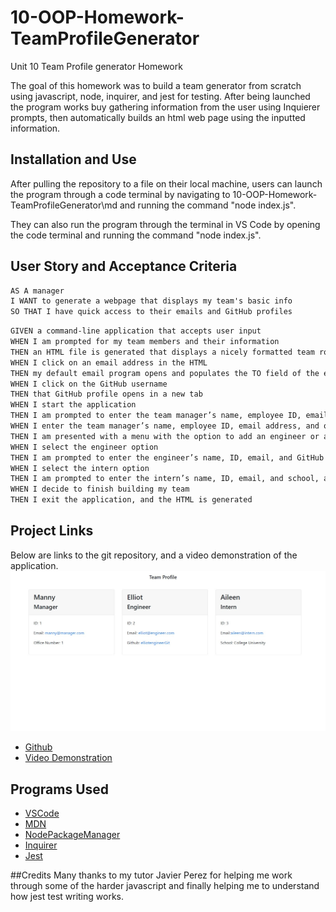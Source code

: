 # 10-OOP-Homework-TeamProfileGenerator
Unit 10 Team Profile generator Homework

The goal of this homework was to build a team generator from scratch using javascript, node, inquirer, and jest for testing. After being launched the program works buy gathering information from the user using Inquierer prompts, then automatically builds an html web page using the inputted information.

## Installation and Use
After pulling the repository to a file on their local machine, users can launch the program through a code terminal by navigating to 10-OOP-Homework-TeamProfileGenerator\md and running the command "node index.js".

They can also run the program through the terminal in VS Code by opening the code  terminal and running the command "node index.js".

## User Story and Acceptance Criteria

```md
AS A manager
I WANT to generate a webpage that displays my team's basic info
SO THAT I have quick access to their emails and GitHub profiles
```

```md
GIVEN a command-line application that accepts user input
WHEN I am prompted for my team members and their information
THEN an HTML file is generated that displays a nicely formatted team roster based on user input
WHEN I click on an email address in the HTML
THEN my default email program opens and populates the TO field of the email with the address
WHEN I click on the GitHub username
THEN that GitHub profile opens in a new tab
WHEN I start the application
THEN I am prompted to enter the team manager’s name, employee ID, email address, and office number
WHEN I enter the team manager’s name, employee ID, email address, and office number
THEN I am presented with a menu with the option to add an engineer or an intern or to finish building my team
WHEN I select the engineer option
THEN I am prompted to enter the engineer’s name, ID, email, and GitHub username, and I am taken back to the menu
WHEN I select the intern option
THEN I am prompted to enter the intern’s name, ID, email, and school, and I am taken back to the menu
WHEN I decide to finish building my team
THEN I exit the application, and the HTML is generated
```

## Project Links
Below are links to the git repository, and a video demonstration of the application.
![screenshot](md/Assets/myproject.jpg)

* [Github](https://github.com/dearg-amadaun/11-Express-Homework-Note-Taker)
* [Video Demonstration](https://drive.google.com/file/d/11NxdmW9mHylIjRbQPuM80ccw55T0k_26/view)


## Programs Used

* [VSCode](https://code.visualstudio.com/)
* [MDN](https://developer.mozilla.org/en-US/)
* [NodePackageManager](https://www.npmjs.com/)
* [Inquirer](https://www.npmjs.com/package/inquirer)
* [Jest](https://www.npmjs.com/package/jest)


##Credits
Many thanks to my tutor Javier Perez for helping me work through some of the harder javascript and finally helping me to understand how jest test writing works.


<!-- ## License
This project is licensed under the MIT License - see the [LICENSE.md](LICENSE.md) file for details -->
